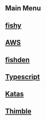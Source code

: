 ## Main Menu

## [fishy](https://thimbletech.github.io/fish/index)

## [AWS](https://thimbletech.github.io/aws/index)

## [fishden](https://thimbletech.github.io/fishy/index)

## [Typescript](https://thimbletech.github.io/typescript/index)

## [Katas](https://thimbletech.github.io/katas/index)

## [Thimble](https://thimbletech.github.io/thimble/index)


